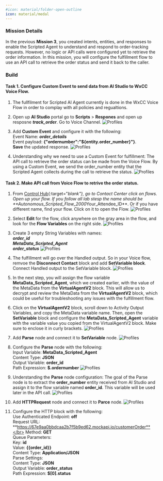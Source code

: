```yaml
---
#icon: material/folder-open-outline
icon: material/medal
---
```


### Mission Details

In the previous **Mission 3**, you created intents, entities, and responses to enable the Scripted Agent to understand and respond to order-tracking requests. However, no logic or API calls were configured yet to retrieve the order information. In this mission, you will configure the fulfillment flow to use an API call to retrieve the order status and send it back to the caller.

### Build

#### Task 1. Configure Custom Event to send data from AI Studio to WxCC Voice Flow. 

1. The fullfilment for Scripted AI Agent currently is done in the WxCC Voice Flow in order to complay with all policies and regualtions.

2. Open up **AI Studio** portal go to **Scripts** > **Respones** and open up resposne ***track_order***<span class="copy-static" title="Click to copy!" data-copy-text="track_order"><span class="copy"></span></span>. Go to Voice Channel. 
    ![Profiles](../graphics/Lab1_AI_Agent/6.38.gif) 

3. Add **Custom Event** and configure it with the following: </br>
Event Name: ***order_details***<span class="copy-static" title="Click to copy!" data-copy-text="order_details"><span class="copy"></span></span></br>
Event payload: **{"ordernumber":"${entity.order_number}"}**.</br>
**Save** the updated response. 
    ![Profiles](../graphics/Lab1_AI_Agent/6.39.gif) 

4. Understanding why we need to use a Custom Event for fulfillment: The API call to retrieve the order status can be made from the Voice Flow. By using a Custom Event, we send the order_number entity that the Scripted Agent collects during the call to retrieve the status.
    ![Profiles](../graphics/Lab1_AI_Agent/6.40.png) 

#### Task 2. Make API call from Voice Flow to retrive the order status. 

1. From [Control Hub](https://admin.webex.com){:target="_blank"}, go to Contact Center click on flows. Open up your flow. If you follow all lab stesp the name should be **<span class="attendee-id-container">Autonomous_Scripted_Flow_2000_<span class="attendee-id-placeholder" data-prefix="Autonomous_Scripted_Flow_2000_">Your_Attendee_ID</span><span class="copy" title="Click to copy!"></span></span>**. Or if you have different name, find your flow. Click on it to open the Flow. 
    ![Profiles](../graphics/Lab1_AI_Agent/6.41.gif) 

2. Select **Edit** for the flow, click anywhere on the gray area in the flow, and look for the **Flow Variables** on the right side.
    ![Profiles](../graphics/Lab1_AI_Agent/6.42.gif) 

3. Create 3 empty String Variables with names:</br>
***order_id***<span class="copy-static" title="Click to copy!" data-copy-text="order_id"><span class="copy"></span></span></br>
***MetaData_Scripted_Agent***<span class="copy-static" title="Click to copy!" data-copy-text="MetaData_Scripted_Agent"><span class="copy"></span></span></br>
***order_status***<span class="copy-static" title="Click to copy!" data-copy-text="order_status"><span class="copy"></span></span>
    ![Profiles](../graphics/Lab1_AI_Agent/6.43.gif) 

4. The fulfillment will go over the Handled output. So in your Voice flow, remvoe the **Disconnect Contact** block and add **SetVariable block**. Connect Handled output to the SetVariable block. 
    ![Profiles](../graphics/Lab1_AI_Agent/6.46.gif) 

5. In the next step, you will assign the flow variable **MetaData_Scripted_Agent**, which we created earlier, with the value of the MetaData from the **VirtualAgentV2** block. This will allow us to decrypt and review the MetaData from the **VirtualAgentV2** block, which could be useful for troubleshooting any issues with the fulfillment flow.</br>

6. Click on the **VirtualAgentV2** block, scroll down to Activity Output Variables, and copy the MetaData variable name. Then, open the **SetVariable** block and configure the **MetaData_Scripted_Agent** variable with the variable value you copied from the VirtualAgentV2 block. Make sure to enclose it in curly brackets.
    ![Profiles](../graphics/Lab1_AI_Agent/6.47.gif) 

7. Add **Parse** node and connect it to **SetVariable** node. 
    ![Profiles](../graphics/Lab1_AI_Agent/6.48.gif) 

8. Configure the **Parse** node with the following:</br>
Input Variable: **MetaData_Scripted_Agent**</br>
Content Type: **JSON**</br>
Output Variable: **order_id** </br>
Path Expression: **$.ordernumber**
    ![Profiles](../graphics/Lab1_AI_Agent/6.49.gif) 

9. Understanding the **Parse** node configuration: The goal of the Parse node is to extract the **order_number** entity received from AI Studio and assign it to the flow variable named **order_id**. This variable will be used later in the API call.
    ![Profiles](../graphics/Lab1_AI_Agent/6.50.png) 

10. Add **HTTPRequest** node and connect it to **Parce** node. 
    ![Profiles](../graphics/Lab1_AI_Agent/6.51.gif)

11. Configure the HTTP block with the following:</br>
Use Authenticated Endpoint: **off**</br>
Request URL: **https://67e9aa0bbdcaa2b7f5b9ed62.mockapi.io/customerOrder**</br>
Method: **GET**</br>
Queue Parameters: </br>
Key: **id**</br>
Value: **{{order_id}}**</br>
Content Type: **Application/JSON**</br>
Parse Settings:</br>
Content Type: **JSON**</br>
Output Variable: **order_status**</br>
Path Expression: **$[0].status**</br>